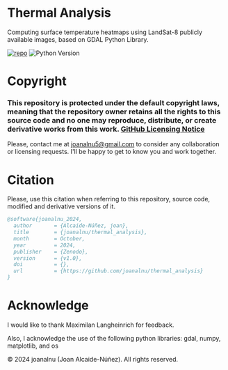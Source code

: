 # Thermal Analysis
Computing surface temperature heatmaps using LandSat-8 publicly available images, based on GDAL Python Library.

[![repo](https://img.shields.io/badge/GitHub-thermal_analysis-blue.svg?style=flat)](https://github.com/joanalnu/thermal_analysis)
![Python Version](https://img.shields.io/badge/Python-3.9%2B-blue)

# Copyright
### **This repository is protected under the default copyright laws, meaning that the repository owner retains all the rights to this source code and no one may reproduce, distribute, or create derivative works from this work. [GitHub Licensing Notice](https://docs.github.com/en/repositories/managing-your-repositorys-settings-and-features/customizing-your-repository/licensing-a-repository)**


Please, contact me at [joanalnu5@gmail.com](mailto:joanalnu5@gmail.com) to consider any collaboration or licensing requests. I'll be happy to get to know you and work together.

# Citation
Please, use this citation when referring to this repository, source code, modified and derivative versions of it.

```bibtex
@software{joanalnu_2024,
  author       = {Alcaide-Núñez, joan},
  title        = {joanalnu/thermal_analysis},
  month        = October,
  year         = 2024,
  publisher    = {Zenodo},
  version      = {v1.0},
  doi          = {},
  url          = {https://github.com/joanalnu/thermal_analysis}
}
```

# Acknowledge
I would like to thank Maximilan Langheinrich for feedback.

Also, I acknowledge the use of the following python libraries: gdal, numpy, matplotlib, and os


&copy; 2024 joanalnu (Joan Alcaide-Núñez). All rights reserved.
